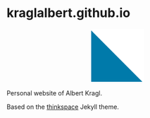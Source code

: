 # kraglalbert.github.io

<p align="center">
    <img src="assets/images/favicon-180x180.png" alt="Favicon" width="120"/>
</p>

Personal website of Albert Kragl.

Based on the [thinkspace](https://github.com/heiswayi/thinkspace) Jekyll theme.
